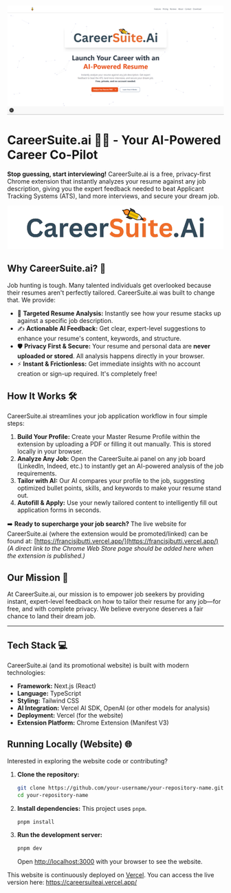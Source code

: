 ![image](assets/readme-photo2.png)

# CareerSuite.ai 🚀✨ - Your AI-Powered Career Co-Pilot

**Stop guessing, start interviewing!** CareerSuite.ai is a free, privacy-first Chrome extension that instantly analyzes your resume against any job description, giving you the expert feedback needed to beat Applicant Tracking Systems (ATS), land more interviews, and secure your dream job.

![CareerSuite.ai Banner](public/banner_light.png)

## Why CareerSuite.ai? 🤔

Job hunting is tough. Many talented individuals get overlooked because their resumes aren't perfectly tailored. CareerSuite.ai was built to change that. We provide:

*   🎯 **Targeted Resume Analysis:** Instantly see how your resume stacks up against a specific job description.
*   ✍️ **Actionable AI Feedback:** Get clear, expert-level suggestions to enhance your resume's content, keywords, and structure.
*   🛡️ **Privacy First & Secure:** Your resume and personal data are **never uploaded or stored**. All analysis happens directly in your browser.
*   ⚡ **Instant & Frictionless:** Get immediate insights with no account creation or sign-up required. It's completely free!

## How It Works 🛠️

CareerSuite.ai streamlines your job application workflow in four simple steps:

1.  **Build Your Profile:** Create your Master Resume Profile within the extension by uploading a PDF or filling it out manually. This is stored locally in your browser.
2.  **Analyze Any Job:** Open the CareerSuite.ai panel on any job board (LinkedIn, Indeed, etc.) to instantly get an AI-powered analysis of the job requirements.
3.  **Tailor with AI:** Our AI compares your profile to the job, suggesting optimized bullet points, skills, and keywords to make your resume stand out.
4.  **Autofill & Apply:** Use your newly tailored content to intelligently fill out application forms in seconds.

➡️ **Ready to supercharge your job search?**
The live website for CareerSuite.ai (where the extension would be promoted/linked) can be found at: [https://francisjbutti.vercel.app/](https://francisjbutti.vercel.app/)
*(A direct link to the Chrome Web Store page should be added here when the extension is published.)*

## Our Mission 🌟

At CareerSuite.ai, our mission is to empower job seekers by providing instant, expert-level feedback on how to tailor their resume for any job—for free, and with complete privacy. We believe everyone deserves a fair chance to land their dream job.

---

## Tech Stack 💻

CareerSuite.ai (and its promotional website) is built with modern technologies:

*   **Framework:** Next.js (React)
*   **Language:** TypeScript
*   **Styling:** Tailwind CSS
*   **AI Integration:** Vercel AI SDK, OpenAI (or other models for analysis)
*   **Deployment:** Vercel (for the website)
*   **Extension Platform:** Chrome Extension (Manifest V3)

## Running Locally (Website) 🌐

Interested in exploring the website code or contributing?

1.  **Clone the repository:**
    ```bash
    git clone https://github.com/your-username/your-repository-name.git # Replace with actual repo URL
    cd your-repository-name
    ```
2.  **Install dependencies:**
    This project uses `pnpm`.
    ```bash
    pnpm install
    ```
3.  **Run the development server:**
    ```bash
    pnpm dev
    ```
    Open [http://localhost:3000](http://localhost:3000) with your browser to see the website.

This website is continuously deployed on [Vercel](https://careersuiteai.vercel.app/). You can access the live version here: https://careersuiteai.vercel.app/
